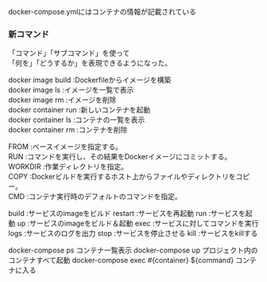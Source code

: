 docker-compose.ymlにはコンテナの情報が記載されている

### 新コマンド
「コマンド」「サブコマンド」を使って  
「何を」「どうするか」を表現できるようになった。  
  
docker image build   :Dockerfileからイメージを構築  
docker image ls      :イメージを一覧で表示  
docker image rm	     :イメージを削除  
docker container run :新しいコンテナを起動  
docker container ls  :コンテナの一覧を表示  
docker container rm  :コンテナを削除  
  
FROM    :ベースイメージを指定する。  
RUN     :コマンドを実行し、その結果をDockerイメージにコミットする。  
WORKDIR :作業ディレクトリを指定。  
COPY    :Dockerビルドを実行するホスト上からファイルやディレクトリをコピー。  
CMD     :コンテナ実行時のデフォルトのコマンドを指定。  

build	  :サービスのimageをビルド
restart	:サービスを再起動
run	    :サービスを起動
up	    :サービスのimageをビルド＆起動
exec	  :サービスに対してコマンドを実行
logs	  :サービスのログを出力
stop	  :サービスを停止させる
kill    :サービスをkillする

docker-compose ps   コンテナ一覧表示
docker-compose up   プロジェクト内のコンテナすべて起動
docker-compose exec #{container} ${command}  コンテナに入る


